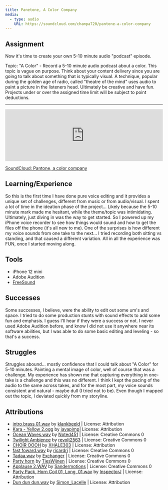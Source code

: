 ```yaml
---
title: Panetone, A Color Company
media:
  - type: audio
    URL: https://soundcloud.com/champa720/pantone-a-color-company
---
```


## Assignment

Now it's time to create your own 5-10 minute audio "podcast" episode.

Topic: "A Color" - Record a 5-10 minute audio podcast about a color. This topic is vague on purpose. Think about your content delivery since you are going to talk about something that is typically visual. A technique, popular during the golden age of radio, called "theatre of the mind" uses audio to paint a picture in the listeners head. Ultimately be creative and have fun. Projects under or over the assigned time limit will be subject to point deductions.

***

<iframe width="100%" height="166" scrolling="no" frameborder="no" allow="autoplay" src="https://w.soundcloud.com/player/?url=https%3A//api.soundcloud.com/tracks/981181336&color=%23ff5500&auto_play=false&hide_related=false&show_comments=true&show_user=true&show_reposts=false&show_teaser=true"></iframe>

[SoundCloud: Pantone, a color company](https://soundcloud.com/champa720/pantone-a-color-company)

## Learning/Experience

So this is the first time I have done pure voice editing and it provides a unique set of challenges, different from music or from audio/visual. I spent a lot of time in the ideation phase of the project... Likely because the 5-10 minute mark made me hesitant, while the theme/topic was intimidating. Ultimately, just diving in was the way to get started. So I powered up my iPhone voice recorder to see how things would sound and how to get the files off the phone (it's all new to me). One of the surprises is how different my voice sounds from one take to the next... I tried recording both sitting vs standing, and that caused a different variation. All in all the experience was FUN, once I started moving along.

## Tools

-   iPhone 12 mini
-   Adobe Audition
-   [FreeSound](https://www.freesound.org)

## Successes

Some successes, I believe, were the ability to edit out some um's and space. I tried to do some production stunts with sound effects to add some fun and emphasis. I guess I'll hear if they were a success or not. I never used Adobe Audition before, and know I did not use it anywhere near its software abilities, but I was able to do some basic editing and leveling - so that's a success.

## Struggles

Struggles abound... mostly confidence that I could talk about "A Color" for 5-10 minutes. Painting a mental image of color, well of course that was a challenge. My experience has shown me that capturing everything in one-take is a challenge and this was no different. I think I kept the pacing of the audio to the same across takes, and for the most part, my voice sounds consistent and natural - maybe dull (I tried not to be). Even though I mapped out the topic, I deviated quickly from my storyline.

## Attributions

-   [intro brass 01.wav](https://freesound.org/people/klankbeeld/sounds/254644/) by [klankbeeld](https://freesound.org/people/klankbeeld/) | License: Attribution
-   [Kara - Yellow 2.ogg](https://freesound.org/people/javapimp/sounds/439192/) by [javapimp](https://freesound.org/people/javapimp/)| License: Attribution
-   [Ocean Waves.wav](https://freesound.org/people/Noted451/sounds/531015/) by [Noted451](https://freesound.org/people/Noted451/) | License: Creative Commons 0
-   [Twilight Ambience](https://freesound.org/people/revolt2563/sounds/352867/) by [revolt2563](https://freesound.org/people/revolt2563/) | License: Creative Commons 0
-   [CHOIR OOOH](https://freesound.org/people/XHALE303/sounds/536878/) by [XHALE303](https://freesound.org/people/XHALE303/) | License: Attribution
-   [fast foward.wav](https://freesound.org/people/ricardri/sounds/23157/) by [ricardri](https://freesound.org/people/ricardri/) | License: Creative Commons 0
-   [Tadaa.wav](https://freesound.org/people/Exchanger/sounds/415504/) by [Exchanger](https://freesound.org/people/Exchanger/) | License: Creative Commons 0
-   [Party horn](https://freesound.org/people/TiesWijnen/sounds/460496/) by [TiesWijnen](https://freesound.org/people/TiesWijnen/) | License: Creative Commons 0
-   [Applause 2.WAV](https://freesound.org/people/Sandermotions/sounds/277021/) by [Sandermotions](https://freesound.org/people/Sandermotions/) | License: Creative Commons 0
-   [Party Pack, Horn Coil 01, Long, 01.wav](https://freesound.org/people/InspectorJ/sounds/484267/) by [InspectorJ](https://freesound.org/people/InspectorJ/) | License: Attribution
-   [Dun dun dun.wav](https://freesound.org/people/Simon_Lacelle/sounds/45654/) by [Simon_Lacelle](https://freesound.org/people/Simon_Lacelle/) | License: Attribution
